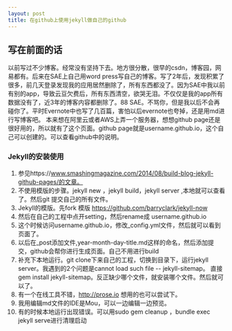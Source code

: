 ```yaml
---
layout: post
title: 在github上使用jekyll做自己的github
---
```

## 写在前面的话
   以前写过不少博客。经常没有坚持下去。地方很分散，很早的csdn，博客园，网易都有。后来在SAE上自己用word press写自己的博客。写了2年后，发现积累了很多，前几天登录发现我的应用居然删除了，所有东西都没了。因为SAE中我以前有别的app，导致云豆欠费后，所有东西清空，欲哭无泪。不仅仅是我的app所有数据没有了，近3年的博客内容都删除了。88 SAE。不骂你，但是我以后不会再碰你了。平时Evernote中也写了几百篇，害怕以后evernote也夸掉，还是用md进行写博客吧。
	本来想在阿里云或者AWS上弄一个服务器，想想github page还是很好用的，所以就有了这个页面。github page就是username.github.io，这个自己可以创建的。可以查看github中的说明。
	
	
### Jekyll的安装使用
1. 参见https://www.smashingmagazine.com/2014/08/build-blog-jekyll-github-pages/的文章。
2. 不使用模版的步骤。jekyll new  ，jekyll build，jekyll server ,本地就可以查看了。然后git 提交自己的所有文件。
3. Jekyll的模版。先fork 模版 https://github.com/barryclark/jekyll-now
4. 然后在自己的工程中点开setting，然后rename成 username.github.io
5. 这个时候访问username.github.io，修改_config.yml文件，然后就可以看到页面了。
6. 以后在_post添加文件,year-month-day-title.md这样的命名，然后添加提交，github会帮你进行生成页面。自己不用进行build
7. 补充下本地运行。git clone下来自己的工程，切换到目录下，运行jekyll server。我遇到的2个问题是cannot load such file -- jekyll-sitemap。 直接gem install jekyll-sitemap。反正缺少哪个文件，就安装哪个文件。然后就可以了。
8. 有一个在线工具不错，http://prose.io 想用的也可以尝试下。
9. 我用编辑md文件的IDE是Mou，可以一边编辑一边预览。
10. 有的时候本地运行出现错误。可以用sudo gem cleanup ，bundle exec jekyll serve进行清理启动

